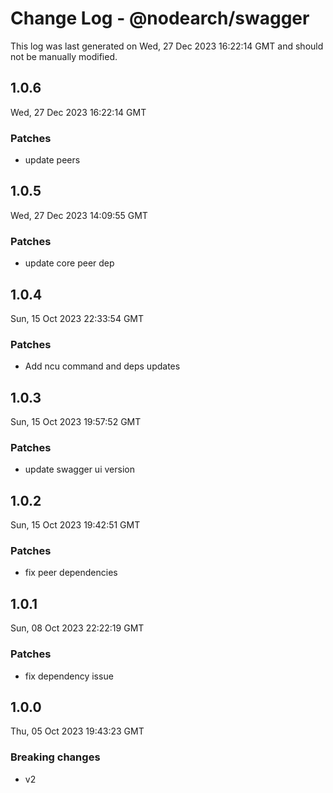 # Change Log - @nodearch/swagger

This log was last generated on Wed, 27 Dec 2023 16:22:14 GMT and should not be manually modified.

## 1.0.6
Wed, 27 Dec 2023 16:22:14 GMT

### Patches

- update peers

## 1.0.5
Wed, 27 Dec 2023 14:09:55 GMT

### Patches

- update core peer dep

## 1.0.4
Sun, 15 Oct 2023 22:33:54 GMT

### Patches

- Add ncu command and deps updates

## 1.0.3
Sun, 15 Oct 2023 19:57:52 GMT

### Patches

- update swagger ui version

## 1.0.2
Sun, 15 Oct 2023 19:42:51 GMT

### Patches

- fix peer dependencies

## 1.0.1
Sun, 08 Oct 2023 22:22:19 GMT

### Patches

- fix dependency issue

## 1.0.0
Thu, 05 Oct 2023 19:43:23 GMT

### Breaking changes

- v2

